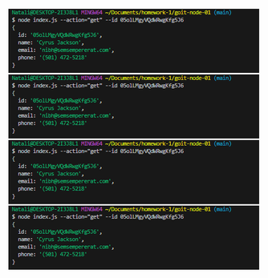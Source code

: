 ![node index.js --action="list"](https://github.com/Natali-Stankevych/goit-node-01/blob/main/get%20-%20goit-node-01%20-%20Visual%20Stud.png)
![node index.js --action="list"](https://github.com/Natali-Stankevych/goit-node-01/blob/main/get%20-%20goit-node-01%20-%20Visual%20Stud.png)
![node index.js --action="list"](https://github.com/Natali-Stankevych/goit-node-01/blob/main/get%20-%20goit-node-01%20-%20Visual%20Stud.png)
![node index.js --action="list"](https://github.com/Natali-Stankevych/goit-node-01/blob/main/get%20-%20goit-node-01%20-%20Visual%20Stud.png)



